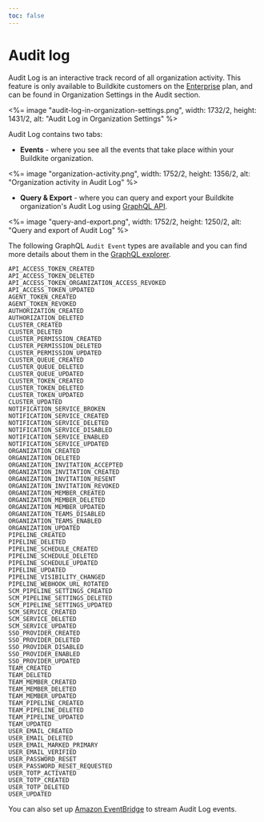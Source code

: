 ```yaml
---
toc: false
---
```


# Audit log

Audit Log is an interactive track record of all organization activity. This feature is only available to Buildkite customers on the [Enterprise](https://buildkite.com/pricing) plan, and can be found in Organization Settings in the Audit section.

<%= image "audit-log-in-organization-settings.png", width: 1732/2, height: 1431/2, alt: "Audit Log in Organization Settings" %>

Audit Log contains two tabs:

- **Events** - where you see all the events that take place within your Buildkite organization.

<%= image "organization-activity.png", width: 1752/2, height: 1356/2, alt: "Organization activity in Audit Log" %>

- **Query & Export** - where you can query and export your Buildkite organization's Audit Log using [GraphQL API](https://buildkite.com/docs/graphql-api).

<%= image "query-and-export.png", width: 1752/2, height: 1250/2, alt: "Query and export of Audit Log" %>

The following GraphQL `Audit Event` types are available and you can find more details about them in the [GraphQL explorer](https://buildkite.com/docs/apis/graphql-api#getting-started).

```
API_ACCESS_TOKEN_CREATED
API_ACCESS_TOKEN_DELETED
API_ACCESS_TOKEN_ORGANIZATION_ACCESS_REVOKED
API_ACCESS_TOKEN_UPDATED
AGENT_TOKEN_CREATED
AGENT_TOKEN_REVOKED
AUTHORIZATION_CREATED
AUTHORIZATION_DELETED
CLUSTER_CREATED
CLUSTER_DELETED
CLUSTER_PERMISSION_CREATED
CLUSTER_PERMISSION_DELETED
CLUSTER_PERMISSION_UPDATED
CLUSTER_QUEUE_CREATED
CLUSTER_QUEUE_DELETED
CLUSTER_QUEUE_UPDATED
CLUSTER_TOKEN_CREATED
CLUSTER_TOKEN_DELETED
CLUSTER_TOKEN_UPDATED
CLUSTER_UPDATED
NOTIFICATION_SERVICE_BROKEN
NOTIFICATION_SERVICE_CREATED
NOTIFICATION_SERVICE_DELETED
NOTIFICATION_SERVICE_DISABLED
NOTIFICATION_SERVICE_ENABLED
NOTIFICATION_SERVICE_UPDATED
ORGANIZATION_CREATED
ORGANIZATION_DELETED
ORGANIZATION_INVITATION_ACCEPTED
ORGANIZATION_INVITATION_CREATED
ORGANIZATION_INVITATION_RESENT
ORGANIZATION_INVITATION_REVOKED
ORGANIZATION_MEMBER_CREATED
ORGANIZATION_MEMBER_DELETED
ORGANIZATION_MEMBER_UPDATED
ORGANIZATION_TEAMS_DISABLED
ORGANIZATION_TEAMS_ENABLED
ORGANIZATION_UPDATED
PIPELINE_CREATED
PIPELINE_DELETED
PIPELINE_SCHEDULE_CREATED
PIPELINE_SCHEDULE_DELETED
PIPELINE_SCHEDULE_UPDATED
PIPELINE_UPDATED
PIPELINE_VISIBILITY_CHANGED
PIPELINE_WEBHOOK_URL_ROTATED
SCM_PIPELINE_SETTINGS_CREATED
SCM_PIPELINE_SETTINGS_DELETED
SCM_PIPELINE_SETTINGS_UPDATED
SCM_SERVICE_CREATED
SCM_SERVICE_DELETED
SCM_SERVICE_UPDATED
SSO_PROVIDER_CREATED
SSO_PROVIDER_DELETED
SSO_PROVIDER_DISABLED
SSO_PROVIDER_ENABLED
SSO_PROVIDER_UPDATED
TEAM_CREATED
TEAM_DELETED
TEAM_MEMBER_CREATED
TEAM_MEMBER_DELETED
TEAM_MEMBER_UPDATED
TEAM_PIPELINE_CREATED
TEAM_PIPELINE_DELETED
TEAM_PIPELINE_UPDATED
TEAM_UPDATED
USER_EMAIL_CREATED
USER_EMAIL_DELETED
USER_EMAIL_MARKED_PRIMARY
USER_EMAIL_VERIFIED
USER_PASSWORD_RESET
USER_PASSWORD_RESET_REQUESTED
USER_TOTP_ACTIVATED
USER_TOTP_CREATED
USER_TOTP_DELETED
USER_UPDATED
```

You can also set up [Amazon EventBridge](/docs/integrations/amazon-eventbridge) to stream Audit Log events.
